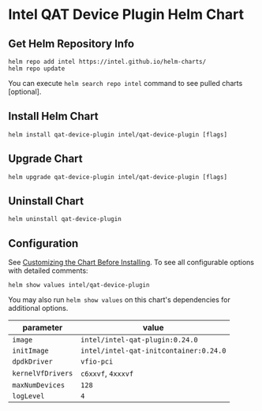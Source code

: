 # Intel QAT Device Plugin Helm Chart

## Get Helm Repository Info
```
helm repo add intel https://intel.github.io/helm-charts/
helm repo update
```

You can execute `helm search repo intel` command to see pulled charts [optional].

## Install Helm Chart
```
helm install qat-device-plugin intel/qat-device-plugin [flags]
```

## Upgrade Chart
```
helm upgrade qat-device-plugin intel/qat-device-plugin [flags]
```

## Uninstall Chart
```
helm uninstall qat-device-plugin
```

## Configuration
See [Customizing the Chart Before Installing](https://helm.sh/docs/intro/using_helm/#customizing-the-chart-before-installing). To see all configurable options with detailed comments:

```console
helm show values intel/qat-device-plugin
```

You may also run `helm show values` on this chart's dependencies for additional options.

|parameter| value |
|---------|-----------|
| `image` | `intel/intel-qat-plugin:0.24.0` |
| `initImage` | `intel/intel-qat-initcontainer:0.24.0` |
| `dpdkDriver` | `vfio-pci` |
| `kernelVfDrivers` | `c6xxvf`, `4xxxvf` |
| `maxNumDevices` | `128` |
| `logLevel` | `4` |

